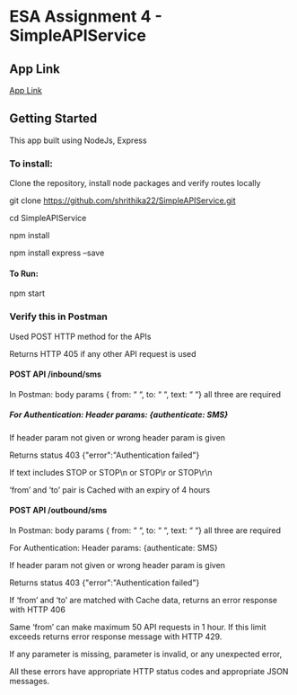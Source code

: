 # ESA Assignment 4  -  SimpleAPIService

## App Link
[App Link](https://whispering-cove-34670.herokuapp.com/)

## Getting Started
This app built using NodeJs, Express
### To install:

Clone the repository, install node packages and verify routes locally

git clone https://github.com/shrithika22/SimpleAPIService.git

cd SimpleAPIService

npm install

npm install express –save

#### To Run:

npm start

### Verify this in Postman

Used POST HTTP method for the APIs

Returns HTTP 405 if any other API request is used

#### POST API /inbound/sms
In Postman: body params { from: “ “, to: “ “, text: “ “} all three are required

##### For Authentication: Header params: {authenticate: SMS}

If header param not given or wrong header param is given

Returns status 403  {"error":"Authentication failed"}

If text includes STOP or STOP\n or STOP\r or STOP\r\n

‘from’ and ‘to’ pair is Cached with an expiry of 4 hours

#### POST API /outbound/sms

In Postman: body params { from: “ “, to: “ “, text: “ “} all three are required

For Authentication: Header params: {authenticate: SMS}

If header param not given or wrong header param is given

Returns status 403  {"error":"Authentication failed"}

If ‘from’ and ‘to’ are matched with Cache data, returns an error response with HTTP 406

Same ‘from’ can make maximum 50 API requests in 1 hour. If this limit exceeds returns error response message with HTTP 429.

If any parameter is missing, parameter is invalid, or any unexpected error, 

All these errors have appropriate HTTP status codes and appropriate JSON messages.



